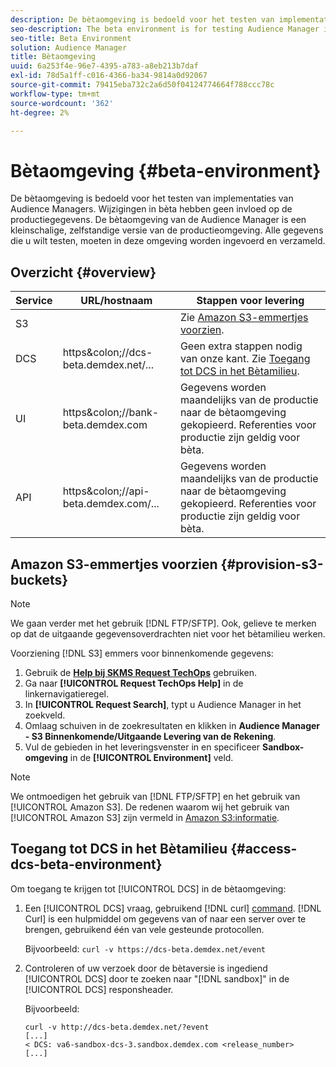 ```yaml
---
description: De bètaomgeving is bedoeld voor het testen van implementaties van Audience Managers. Wijzigingen in bèta hebben geen invloed op de productiegegevens. De bètaomgeving van de Audience Manager is een kleinschalige, zelfstandige versie van de productieomgeving. Alle gegevens die u wilt testen, moeten in deze omgeving worden ingevoerd en verzameld.
seo-description: The beta environment is for testing Audience Manager implementations. Changes made in beta do not affect production data. The Audience Manager beta environment is a smaller-scale, standalone version of the production environment. All the data that you want to test must be entered and collected in this environment.
seo-title: Beta Environment
solution: Audience Manager
title: Bètaomgeving
uuid: 6a253f4e-96e7-4395-a783-a8eb213b7daf
exl-id: 78d5a1ff-c016-4366-ba34-9814a0d92067
source-git-commit: 79415eba732c2a6d50f04124774664f788ccc78c
workflow-type: tm+mt
source-wordcount: '362'
ht-degree: 2%

---
```


# Bètaomgeving {#beta-environment}

De bètaomgeving is bedoeld voor het testen van implementaties van Audience Managers. Wijzigingen in bèta hebben geen invloed op de productiegegevens. De bètaomgeving van de Audience Manager is een kleinschalige, zelfstandige versie van de productieomgeving. Alle gegevens die u wilt testen, moeten in deze omgeving worden ingevoerd en verzameld.

## Overzicht {#overview}

<!-- beta_environment_admin.xml -->

| Service | URL/hostnaam | Stappen voor levering |
|--- |--- |--- |
| S3 |  | Zie [Amazon S3-emmertjes voorzien](admin-beta-environment.md#provision-s3-buckets). |
| DCS | https&amp;colon;//dcs-beta.demdex.net/... | Geen extra stappen nodig van onze kant. Zie [Toegang tot DCS in het Bètamilieu](admin-beta-environment.md#access-dcs-beta-environment). |
| UI | https&amp;colon;//bank-beta.demdex.com | Gegevens worden maandelijks van de productie naar de bètaomgeving gekopieerd. Referenties voor productie zijn geldig voor bèta. |
| API | https&amp;colon;//api-beta.demdex.com/... | Gegevens worden maandelijks van de productie naar de bètaomgeving gekopieerd. Referenties voor productie zijn geldig voor bèta. |

## Amazon S3-emmertjes voorzien {#provision-s3-buckets}

>[!NOTE]
>
>We gaan verder met het gebruik [!DNL FTP/SFTP]. Ook, gelieve te merken op dat de uitgaande gegevensoverdrachten niet voor het bètamilieu werken.

Voorziening [!DNL S3] emmers voor binnenkomende gegevens:

1. Gebruik de [**Help bij SKMS Request TechOps**](https://skms.adobe.com/) gebruiken.
1. Ga naar **[!UICONTROL Request TechOps Help]** in de linkernavigatieregel.
1. In **[!UICONTROL Request Search]**, typt u Audience Manager in het zoekveld.
1. Omlaag schuiven in de zoekresultaten en klikken in **Audience Manager - S3 Binnenkomende/Uitgaande Levering van de Rekening**.
1. Vul de gebieden in het leveringsvenster in en specificeer **Sandbox-omgeving** in de **[!UICONTROL Environment]** veld.

>[!NOTE]
>
>We ontmoedigen het gebruik van [!DNL FTP/SFTP] en het gebruik van [!UICONTROL Amazon S3]. De redenen waarom wij het gebruik van [!UICONTROL Amazon S3] zijn vermeld in [Amazon S3:informatie](https://experienceleague.adobe.com/docs/audience-manager/user-guide/reference/amazon-s3.html).

## Toegang tot DCS in het Bètamilieu {#access-dcs-beta-environment}

Om toegang te krijgen tot [!UICONTROL DCS] in de bètaomgeving:

1. Een [!UICONTROL DCS] vraag, gebruikend [!DNL curl] [command](https://curl.haxx.se/docs/manpage.html). [!DNL Curl] is een hulpmiddel om gegevens van of naar een server over te brengen, gebruikend één van vele gesteunde protocollen.

   Bijvoorbeeld: `curl -v https://dcs-beta.demdex.net/event`

1. Controleren of uw verzoek door de bètaversie is ingediend [!UICONTROL DCS] door te zoeken naar &quot;[!DNL sandbox]&quot; in de [!UICONTROL DCS] responsheader.

   Bijvoorbeeld:

   ```
   curl -v http://dcs-beta.demdex.net/?event
   [...]
   < DCS: va6-sandbox-dcs-3.sandbox.demdex.com <release_number>
   [...]
   ```

<!--
1. Determine the load balancer's endpoint IP addresses.

   Run the `dig` [command](https://en.wikipedia.org/wiki/Dig_(command)) to determine the IP address of the nearest load balancer. The `dig` command queries the Domain Name System and returns the name and IP addresses of the Audience Manager [!UICONTROL Data Collection Servers (DCS)].

   ```
   dig dcs-beta.demdex.net
   ...
   dcs-sandbox-1754093861.us-east-1.elb.amazonaws.com. 60 IN A 52.87.15.51
   dcs-sandbox-1754093861.us-east-1.elb.amazonaws.com. 60 IN A 50.16.150.8
   dcs-sandbox-1754093861.us-east-1.elb.amazonaws.com. 60 IN A 52.2.228.100
   ```

1. Using one of the addresses in the above table, add a static DNS entry in the [!DNL `/etc/hosts`] file.

   On Windows, modify [!DNL `c:\WINDOWS\system32\drivers\etc\hosts`].

   For example:

[!DNL `52.87.15.51 samplepartner.demdex.net`]

   >[!NOTE]
   >
   >The addresses change occasionally, so you must keep your [!DNL /etc/hosts] file up to date.

   Additionally, if you need to set up ID synchronization, you must add a similar entry for [!DNL dpm.demdex.net.]

[!DNL `52.87.15.51 dpm.demdex.net`] [!DNL]. 

1. Make a [!UICONTROL DCS] call, using the `curl` [command](https://curl.haxx.se/docs/manpage.html). Curl is a tool to transfer data from or to a server, using one of many supported protocols.

   For example:

[!DNL `https://<domain>/event?product=camera`] 

1. Verify that your request was served by the beta [!UICONTROL DCS] by looking for "sandbox" in the [!UICONTROL DCS] response header.

   For example:

   ```
   curl -v https://dcs-beta.demdex.net/?event
   [...]
   < DCS: va6-sandbox-dcs-3.sandbox.demdex.com <release_number>
   [...]
   ```
-->
